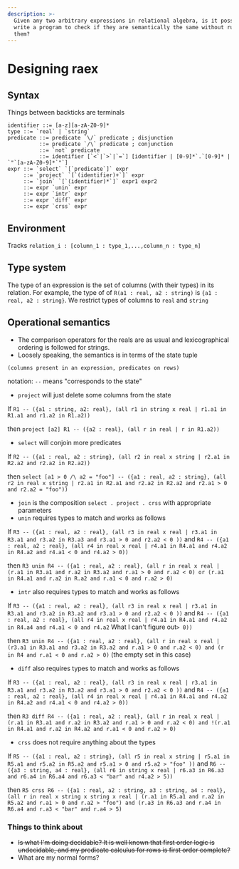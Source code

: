 ```yaml
---
description: >-
  Given any two arbitrary expressions in relational algebra, is it possible to
  write a program to check if they are semantically the same without running
  them?
---
```


# Designing raex

## Syntax

Things between backticks are terminals

```text
identifier ::= [a-z][a-zA-Z0-9]*
type ::= `real` | `string`
predicate ::= predicate `\/` predicate ; disjunction
          ::= predicate `/\` predicate ; conjunction
          ::= `not` predicate
          ::= identifier [`<`|`>`|`=`] [identifier | [0-9]*`.`[0-9]* | `"`[a-zA-Z0-9]*`"`]
expr ::= `select` `[`predicate`]` expr
     ::= `project` `[`(identifier)+`]` expr
     ::= `join` `[`(identifier)*`]` expr1 expr2
     ::= expr `unin` expr
     ::= expr `intr` expr
     ::= expr `diff` expr
     ::= expr `crss` expr
```

## Environment

Tracks `relation_i : [column_1 : type_1,...,column_n : type_n]`

## Type system

The type of an expression is the set of columns \(with their types\) in its relation. For example, the type of of `R(a1 : real, a2 : string)` is `{a1 : real, a2 : string}`. We restrict types of columns to `real` and `string`

## Operational semantics

* The comparison operators for the reals are as usual and lexicographical ordering is followed for strings.
* Loosely speaking, the semantics is in terms of the state tuple

```text
(columns present in an expression, predicates on rows)
```

notation: `--` means "corresponds to the state"

* `project` will just delete some columns from the state

If `R1 -- ({a1 : string, a2: real}, (all r1 in string x real | r1.a1 in R1.a1 and r1.a2 in R1.a2))`

then `project [a2] R1 -- ({a2 : real}, (all r in real | r in R1.a2))`

* `select` will conjoin more predicates

If `R2 -- ({a1 : real, a2 : string}, (all r2 in real x string | r2.a1 in R2.a2 and r2.a2 in R2.a2))`

then `select [a1 > 0 /\ a2 = "foo"] -- ({a1 : real, a2 : string}, (all r2 in real x string | r2.a1 in R2.a1 and r2.a2 in R2.a2 and r2.a1 > 0 and r2.a2 = "foo"))`

* `join` is the composition `select . project . crss` with appropriate parameters
* `unin` requires types to match and works as follows

If `R3 -- ({a1 : real, a2 : real}, (all r3 in real x real | r3.a1 in R3.a1 and r3.a2 in R3.a3 and r3.a1 > 0 and r2.a2 < 0 ))` and `R4 -- ({a1 : real, a2 : real}, (all r4 in real x real | r4.a1 in R4.a1 and r4.a2 in R4.a2 and r4.a1 < 0 and r4.a2 > 0))`

then `R3 unin R4 -- ({a1 : real, a2 : real}, (all r in real x real | (r.a1 in R3.a1 and r.a2 in R3.a2 and r.a1 > 0 and r.a2 < 0) or (r.a1 in R4.a1 and r.a2 in R.a2 and r.a1 < 0 and r.a2 > 0)`

* `intr` also requires types to match and works as follows

If `R3 -- ({a1 : real, a2 : real}, (all r3 in real x real | r3.a1 in R3.a1 and r3.a2 in R3.a2 and r3.a1 > 0 and r2.a2 < 0 ))` and `R4 -- ({a1 : real, a2 : real}, (all r4 in real x real | r4.a1 in R4.a1 and r4.a2 in R4.a4 and r4.a1 < 0 and r4.a2` What I can't figure out`> 0))`

then `R3 unin R4 -- ({a1 : real, a2 : real}, (all r in real x real | (r3.a1 in R3.a1 and r3.a2 in R3.a2 and r.a1 > 0 and r.a2 < 0) and (r in R4 and r.a1 < 0 and r.a2 > 0)` \(the empty set in this case\)

* `diff` also requires types to match and works as follows

If `R3 -- ({a1 : real, a2 : real}, (all r3 in real x real | r3.a1 in R3.a1 and r3.a2 in R3.a2 and r3.a1 > 0 and r2.a2 < 0 ))` and `R4 -- ({a1 : real, a2 : real}, (all r4 in real x real | r4.a1 in R4.a1 and r4.a2 in R4.a2 and r4.a1 < 0 and r4.a2 > 0))`

then `R3 diff R4 -- ({a1 : real, a2 : real}, (all r in real x real | (r.a1 in R3.a1 and r.a2 in R3.a2 and r.a1 > 0 and r.a2 < 0) and !(r.a1 in R4.a1 and r.a2 in R4.a2 and r.a1 < 0 and r.a2 > 0)`

* `crss` does not require anything about the types

If `R5 -- ({a1 : real, a2 : string}, (all r5 in real x string | r5.a1 in R5.a1 and r5.a2 in R5.a2 and r5.a1 > 0 and r5.a2 > "foo" ))` and `R6 -- ({a3 : string, a4 : real}, (all r6 in string x real | r6.a3 in R6.a3 and r6.a4 in R6.a4 and r6.a3 < "bar" and r4.a2 > 5))`

then `R5 crss R6 -- ({a1 : real, a2 : string, a3 : string, a4 : real}, (all r in real x string x string x real | (r.a1 in R5.a1 and r.a2 in R5.a2 and r.a1 > 0 and r.a2 > "foo") and (r.a3 in R6.a3 and r.a4 in R6.a4 and r.a3 < "bar" and r.a4 > 5)`

### Things to think about

* ~~Is what I'm doing decidable? It is well known that first order logic is undecidable, and my predicate calculus for rows is first order complete?~~
* What are my normal forms?

